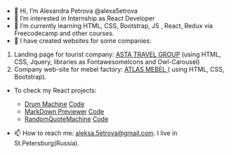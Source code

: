 - 👋 Hi, I’m Alexandra Petrova @alexa5etrova
- 👀 I’m interested in Internship as React Developer
- 🌱 I’m currently learning HTML, CSS, Bootstrap, JS , React, Redux via Freecodecamp and other courses.
- 💞️ I have created websites for some companies: 
1. Landing page for tourist company: [ASTA TRAVEL GROUP](http://asta-spb.ru/) (using HTML, CSS, Jquery, libraries as FontawesomeIcons and Owl-Carousel)
1. Company web-site for mebel factory: [ATLAS MEBEL ](https://atlas-meb.ru/) ( using HTML, CSS, Bootstrap).

- To check my React projects:
  * [Drum Machine](https://alexa5etrova.github.io/drum-machine/)  [Code](https://github.com/alexa5etrova/drum-machine)
  * [MarkDown Previewer](https://alexa5etrova.github.io/markdown-previewer/) [Code](https://github.com/alexa5etrova/markdown-previewer)
  * [RandomQuoteMachine](https://alexa5etrova.github.io/randomQuoteMachine/) [Code](https://github.com/alexa5etrova/randomQuoteMachine)


- 📫 How to reach me: aleksa.5etrova@gmail.com. I live in St.Petersburg(Russia).

<!---
alexa5etrova/alexa5etrova is a ✨ special ✨ repository because its `README.md` (this file) appears on your GitHub profile.
You can click the Preview link to take a look at your changes.
--->
